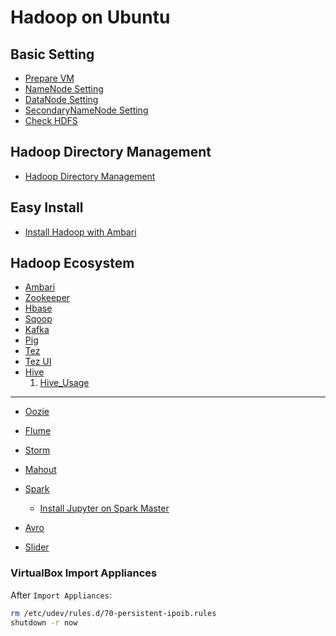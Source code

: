 # Hadoop on Ubuntu

## Basic Setting
* [Prepare VM](https://github.com/dawkiny/Hadoop/blob/master/scripts/basic_setting/vmsetting.md)   
* [NameNode Setting](https://github.com/dawkiny/Hadoop/blob/master/scripts/basic_setting/namenode_setting.md)  
* [DataNode Setting](https://github.com/dawkiny/Hadoop/blob/master/scripts/basic_setting/datanode_setting.md)  
* [SecondaryNameNode Setting](https://github.com/dawkiny/Hadoop/blob/master/scripts/basic_setting/secondarynamenode_setting.md)  
* [Check HDFS](https://github.com/dawkiny/Hadoop/blob/master/scripts/basic_setting/check_hdfs.md)  

## Hadoop Directory Management
* [Hadoop Directory Management](https://github.com/dawkiny/Hadoop/blob/master/scripts/hadoop_ecosystem/manage_dir.md)  

## Easy Install
* [Install Hadoop with Ambari](https://github.com/pydemia/Hadoop/blob/master/scripts/easyinstall.md#easyinstall)


## Hadoop Ecosystem
* [Ambari](https://github.com/dawkiny/Hadoop/blob/master/scripts/hadoop_ecosystem/ambari.md)  
* [Zookeeper](https://github.com/dawkiny/Hadoop/blob/master/scripts/hadoop_ecosystem/zookeeper.md)  
* [Hbase](https://github.com/dawkiny/Hadoop/blob/master/scripts/hadoop_ecosystem/hbase.md)  
* [Sqoop](https://github.com/dawkiny/Hadoop/blob/master/scripts/hadoop_ecosystem/sqoop.md)  
* [Kafka](https://github.com/dawkiny/Hadoop/blob/master/scripts/hadoop_ecosystem/kafka.md)  
* [Pig](https://github.com/dawkiny/Hadoop/blob/master/scripts/hadoop_ecosystem/pig.md)  
* [Tez](https://github.com/dawkiny/Hadoop/blob/master/scripts/hadoop_ecosystem/tez.md)  
* [Tez UI](https://github.com/dawkiny/Hadoop/blob/master/scripts/hadoop_ecosystem/tez_ui.md)  
* [Hive](https://github.com/dawkiny/Hadoop/blob/master/scripts/hadoop_ecosystem/hive.md)  
  1. [Hive_Usage](https://github.com/dawkiny/Hadoop/blob/master/scripts/hadoop_ecosystem/hive_usage.md)  

---
* [Oozie](https://github.com/dawkiny/Hadoop/blob/master/scripts/hadoop_ecosystem/oozie.md)  
* [Flume](https://github.com/dawkiny/Hadoop/blob/master/scripts/hadoop_ecosystem/flume.md)  
* [Storm](https://github.com/dawkiny/Hadoop/blob/master/scripts/hadoop_ecosystem/storm.md)  
* [Mahout](https://github.com/dawkiny/Hadoop/blob/master/scripts/hadoop_ecosystem/mahout.md)  
* [Spark](https://github.com/dawkiny/Hadoop/blob/master/scripts/hadoop_ecosystem/spark.md)  
  * [Install Jupyter on Spark Master]()


* [Avro](https://github.com/dawkiny/Hadoop/blob/master/scripts/hadoop_ecosystem/avro.md)  
* [Slider](https://github.com/dawkiny/Hadoop/blob/master/scripts/hadoop_ecosystem/slider.md) 


### VirtualBox Import Appliances

After `Import Appliances`:

```sh
rm /etc/udev/rules.d/70-persistent-ipoib.rules 
shutdown -r now
```
